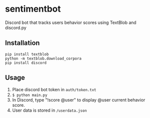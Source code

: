 # sentimentbot
Discord bot that tracks users behavior scores using TextBlob and discord.py

## Installation
```
pip install textblob
python -m textblob.download_corpora
pip install discord
```

## Usage
1. Place discord bot token in `auth/token.txt`
2. `$ python main.py`
3. In Discord, type "!score @user" to display @user current behavior score.
4. User data is stored in `/userdata.json`

